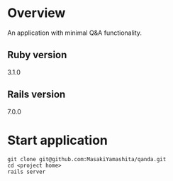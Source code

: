 # Overview

An application with minimal Q&A functionality.

## Ruby version

3.1.0

## Rails version

7.0.0

# Start application

```
git clone git@github.com:MasakiYamashita/qanda.git
cd <project home>
rails server
```
